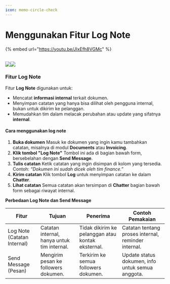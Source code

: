 ```yaml
---
icon: memo-circle-check
---
```


# Menggunakan Fitur Log Note

{% embed url="https://youtu.be/JIxEfh8VGMc" %}

\
![](https://document-management-system-1.gitbook.io/document-management-system/~gitbook/image?url=https%3A%2F%2F1011768869-files.gitbook.io%2F%7E%2Ffiles%2Fv0%2Fb%2Fgitbook-x-prod.appspot.com%2Fo%2Fspaces%252FLEturytqtHGPsYdglHaB%252Fuploads%252FG3ZWFPNFVJEWJuFh6mfn%252FDesain%2520tanpa%2520judul%2520%2835%29.png%3Falt%3Dmedia%26token%3D3b7ab6d5-651e-481b-97bd-bc84181eab51\&width=768\&dpr=4\&quality=100\&sign=119a640d\&sv=2)![](https://document-management-system-1.gitbook.io/document-management-system/~gitbook/image?url=https%3A%2F%2F1011768869-files.gitbook.io%2F%7E%2Ffiles%2Fv0%2Fb%2Fgitbook-x-prod.appspot.com%2Fo%2Fspaces%252FLEturytqtHGPsYdglHaB%252Fuploads%252FbTDXWx2KVtgFxCuGMzM5%252FDesain%2520tanpa%2520judul%2520%2836%29.png%3Falt%3Dmedia%26token%3D627c66af-92df-447c-b524-2d612bbf459c\&width=768\&dpr=4\&quality=100\&sign=e2f7c354\&sv=2)

### Fitur Log Note <a href="#fitur-log-note" id="fitur-log-note"></a>

Fitur **Log Note** digunakan untuk:

* Mencatat **informasi internal** terkait dokumen.
* Menyimpan catatan yang hanya bisa dilihat oleh pengguna internal, bukan untuk dikirim ke pelanggan.
* Memudahkan tim dalam melacak perubahan atau update yang sifatnya **internal**.

#### Cara menggunakan log note <a href="#cara-menggunakan-log-note" id="cara-menggunakan-log-note"></a>

1. **Buka dokumen** Masuk ke dokumen yang ingin kamu tambahkan catatan, misalnya di modul **Documents** atau **Invoicing**.
2. **Klik tombol "Log Note"** Tombol ini ada di bagian bawah form, bersebelahan dengan **Send Message**.
3. **Tulis catatan** Ketik catatan yang ingin disimpan di kolom yang tersedia. Contoh: _“Dokumen ini sudah dicek oleh tim finance.”_
4. **Kirim catatan** Klik tombol **Log** untuk menyimpan catatan ke dalam **Chatter**.
5. **Lihat catatan** Semua catatan akan tersimpan di **Chatter** bagian bawah form sebagai riwayat internal.

**Perbedaan Log Note dan Send Message**

| **Fitur**                   | **Tujuan**                                  | **Penerima**                                      | **Contoh Pemakaian**                                |
| --------------------------- | ------------------------------------------- | ------------------------------------------------- | --------------------------------------------------- |
| Log Note (Catatan Internal) | Catatan internal, hanya untuk tim internal. | Tidak dikirim ke pelanggan atau kontak eksternal. | Catatan tentang proses internal, reminder internal. |
| Send Message (Pesan)        | Mengirim pesan ke followers dokumen.        | Terkirim ke semua followers dokumen.              | Update status dokumen, info untuk semua anggota.    |
